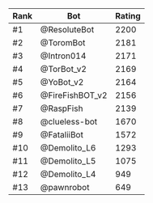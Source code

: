 Rank|Bot|Rating
---|---|---
#1|@ResoluteBot|2200
#2|@ToromBot|2181
#3|@Intron014|2171
#4|@TorBot_v2|2169
#5|@YoBot_v2|2164
#6|@FireFishBOT_v2|2156
#7|@RaspFish|2139
#8|@clueless-bot|1670
#9|@FataliiBot|1572
#10|@Demolito_L6|1293
#11|@Demolito_L5|1075
#12|@Demolito_L4|949
#13|@pawnrobot|649
